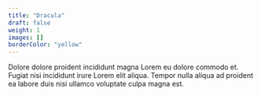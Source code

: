 ```yaml
---
title: "Dracula"
draft: false
weight: 1
images: []
borderColor: "yellow"
---
```


Dolore dolore proident incididunt magna Lorem eu dolore commodo et. Fugiat nisi incididunt irure Lorem elit aliqua. Tempor nulla aliqua ad proident ea labore duis nisi ullamco voluptate culpa magna est.